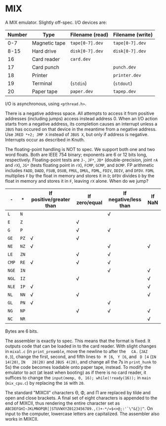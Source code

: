 # MIX
A MIX emulator. Slightly off-spec.
I/O devices are:

| Number | Type          | Filename (read) | Filename (write) |
|--------|---------------|-----------------|------------------|
| 0-7    | Magnetic tape | `tape[0-7].dev` | `tape[0-7].dev`  |
| 8-15   | Hard drive    | `disk[0-7].dev` | `disk[0-7].dev`  |
| 16     | Card reader   | `card.dev`      |                  |
| 17     | Card punch    |                 | `punch.dev`      |
| 18     | Printer       |                 | `printer.dev`    |
| 19     | Terminal      | (`stdin`)       | (`stdout`)       |
| 20     | Paper tape    | `paper.dev`     | `tapep.dev`      |

I/O is asynchronous, using `<pthread.h>`.

There is a negative address space.
All attempts to access it from positive addresses (including jumps) access instead address 0.
When an I/O action starts from a negative address,
its completion causes an interrupt unless a `JBUS` has occured on that device in the meantime from a negative address.
Use `JRED *+2; JMP X` instead of `JBUS X`, but only if address is negative.
Interrupts occur as described in Knuth.

The floating-point handling is NOT to spec.
We support both one and two word floats. Both are IEEE 754 binary; exponents are 6 or 12 bits long, respectively.
Floating-point tests are `J-`, `JF*`, `JD*` (double-precision, joint `rA` and `rX`),
`JG*` (tests floating point in `rX`), `FCMP`, `GCMP`, and `DCMP`.
FP arithmetic includes `FADD`, `DADD`, `FSUB`, `DSUB`, `FMUL`, `DMUL`, `FDML`, `FDIV`, `DDIV`, and `DFDV`.
`FDML` multiplies `F` by the float in memory and stores it in `D`;
`DFDV` divides `D` by the float in memory and stores it in `F`, leaving `rX` alone.
When do we jump?

| `-`   | `*`  | If positive/greater than | If zero/equal | If negative/less than | If NaN |
|-------|------|--------------------------|---------------|-----------------------|--------|
| `L`   | `N`  |                          |               | √                     |        |
| `E`   | `Z`  |                          | √             |                       |        |
| `G`   | `P`  |                          | √             | √                     |        |
| `GE`  | `PZ` | √                        | √             |                       |        |
| `NE`  | `NZ` | √                        |               | √                     | √      |
| `LE`  | `ZN` |                          | √             | √                     |        |
| `CMP` | `RE` | √                        | √             | √                     |        |
| `NGE` | `IN` |                          |               | √                     | √      |
| `NGL` | `IZ` |                          | √             |                       | √      |
| `NLE` | `IP` | √                        |               |                       | √      |
| `NL`  | `NN` | √                        | √             |                       | √      |
| `GL`  | `PN` | √                        |               | √                     |        |
| `NG`  | `NP` |                          | √             | √                     | √      |
| `NC`  | `NR` |                          |               |                       | √      |

Bytes are 6 bits.

The assembler is exactly to spec. This means that the format is fixed.
It outputs code that can be loaded in to the card reader.
With slight changes in `mixal.c` (in `print_preamble`, move the newline to after the `  CA.` (`JAZ  0,3`),
change the first, second, and fifth lines to ` M [6`, ` Y [6`, and ` D [4` (`IN   14(20)`, `IN   28(20)` and `JBUS 4(20)`,
and change all the 7s in `print_hunk` to 5s) the code becomes loadable onto paper tape, instead.
To modify the emulator to act (at least when booting) as if there is no card reader, it suffices to change the `input(memp, 0, 16); while(!ready(16));` in `main` (`mix_cpu.c`) by replacing the `16` with `20`.

The standard "MIXCII" characters Θ, Φ, and Π are replaced by tilde and open and close brackets.
A final set of eight characters is appended to the end of MIXCII, thus rendering the entire character set as
`` ABCDEFGHI~JKLMNOPQR[]STUVWXYZ0123456789.,()+-*/=$<>@;:'`\"&{}|^``.
On input to the computer, lowercase letters are capitalized.
The assembler also works in MIXCII.
